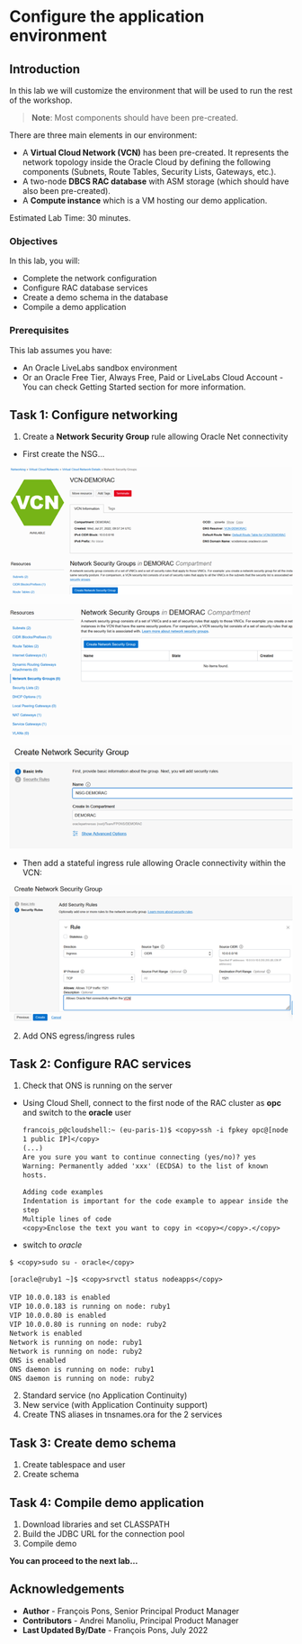 # Configure the application environment

## Introduction

In this lab we will customize the environment that will be used to run the rest of the workshop.

> **Note**: Most components should have been pre-created.

There are three main elements in our environment:

* A **Virtual Cloud Network (VCN)** has been pre-created. It represents the network topology inside the Oracle Cloud by defining the following components (Subnets, Route Tables, Security Lists, Gateways, etc.).
* A two-node **DBCS RAC database** with ASM storage (which should have also been pre-created).
* A **Compute instance** which is a VM hosting our demo application.

Estimated Lab Time: 30 minutes.


### Objectives

In this lab, you will:

* Complete the network configuration
* Configure RAC database services
* Create a demo schema in the database
* Compile a demo application


### Prerequisites

This lab assumes you have:
* An Oracle LiveLabs sandbox environment
* Or an Oracle Free Tier, Always Free, Paid or LiveLabs Cloud Account - You can check Getting Started section for more information.


## Task 1: Configure networking

1. Create a **Network Security Group** rule allowing Oracle Net connectivity

* First create the NSG...

![NSGdef1](./images/task1/image100.png " ")

![NSGdef2](./images/task1/image200.png " ")

![NSGdef3](./images/task1/image300.png " ")

* Then add a stateful ingress rule allowing Oracle connectivity within the VCN:

![NSGrule](./images/task1/image400.png)


2. Add ONS egress/ingress rules


## Task 2: Configure RAC services

1. Check that ONS is running on the server

* Using Cloud Shell, connect to the first node of the RAC cluster as **opc** and switch to the **oracle** user

  ````
  francois_p@cloudshell:~ (eu-paris-1)$ <copy>ssh -i fpkey opc@[node 1 public IP]</copy>
  (...)
  Are you sure you want to continue connecting (yes/no)? yes
  Warning: Permanently added 'xxx' (ECDSA) to the list of known hosts.
  ````

  ```
  Adding code examples
  Indentation is important for the code example to appear inside the step
  Multiple lines of code
  <copy>Enclose the text you want to copy in <copy></copy>.</copy>
  ```

* switch to *oracle*
````
$ <copy>sudo su - oracle</copy>
````

````
[oracle@ruby1 ~]$ <copy>srvctl status nodeapps</copy>

VIP 10.0.0.183 is enabled
VIP 10.0.0.183 is running on node: ruby1
VIP 10.0.0.80 is enabled
VIP 10.0.0.80 is running on node: ruby2
Network is enabled
Network is running on node: ruby1
Network is running on node: ruby2
ONS is enabled
ONS daemon is running on node: ruby1
ONS daemon is running on node: ruby2
````


2. Standard service (no Application Continuity)
3. New service (with Application Continuity support)
4. Create TNS aliases in tnsnames.ora for the 2 services


## Task 3: Create demo schema

1. Create tablespace and user
2. Create  schema


## Task 4: Compile demo application

1. Download libraries and set CLASSPATH
2. Build the JDBC URL for the connection pool
3. Compile demo


**You can proceed to the next lab…**


## Acknowledgements
* **Author** - François Pons, Senior Principal Product Manager
* **Contributors** - Andrei Manoliu, Principal Product Manager
* **Last Updated By/Date** - François Pons, July 2022
